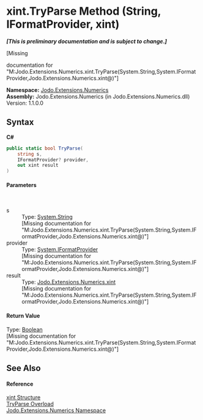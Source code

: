 # xint.TryParse Method (String, IFormatProvider, xint)
 _**\[This is preliminary documentation and is subject to change.\]**_

\[Missing <summary> documentation for "M:Jodo.Extensions.Numerics.xint.TryParse(System.String,System.IFormatProvider,Jodo.Extensions.Numerics.xint@)"\]

**Namespace:**&nbsp;<a href="N_Jodo_Extensions_Numerics">Jodo.Extensions.Numerics</a><br />**Assembly:**&nbsp;Jodo.Extensions.Numerics (in Jodo.Extensions.Numerics.dll) Version: 1.1.0.0

## Syntax

**C#**<br />
``` C#
public static bool TryParse(
	string s,
	IFormatProvider? provider,
	out xint result
)
```


#### Parameters
&nbsp;<dl><dt>s</dt><dd>Type: <a href="https://docs.microsoft.com/dotnet/api/system.string" target="_blank" rel="noopener noreferrer">System.String</a><br />\[Missing <param name="s"/> documentation for "M:Jodo.Extensions.Numerics.xint.TryParse(System.String,System.IFormatProvider,Jodo.Extensions.Numerics.xint@)"\]</dd><dt>provider</dt><dd>Type: <a href="https://docs.microsoft.com/dotnet/api/system.iformatprovider" target="_blank" rel="noopener noreferrer">System.IFormatProvider</a><br />\[Missing <param name="provider"/> documentation for "M:Jodo.Extensions.Numerics.xint.TryParse(System.String,System.IFormatProvider,Jodo.Extensions.Numerics.xint@)"\]</dd><dt>result</dt><dd>Type: <a href="T_Jodo_Extensions_Numerics_xint">Jodo.Extensions.Numerics.xint</a><br />\[Missing <param name="result"/> documentation for "M:Jodo.Extensions.Numerics.xint.TryParse(System.String,System.IFormatProvider,Jodo.Extensions.Numerics.xint@)"\]</dd></dl>

#### Return Value
Type: <a href="https://docs.microsoft.com/dotnet/api/system.boolean" target="_blank" rel="noopener noreferrer">Boolean</a><br />\[Missing <returns> documentation for "M:Jodo.Extensions.Numerics.xint.TryParse(System.String,System.IFormatProvider,Jodo.Extensions.Numerics.xint@)"\]

## See Also


#### Reference
<a href="T_Jodo_Extensions_Numerics_xint">xint Structure</a><br /><a href="Overload_Jodo_Extensions_Numerics_xint_TryParse">TryParse Overload</a><br /><a href="N_Jodo_Extensions_Numerics">Jodo.Extensions.Numerics Namespace</a><br />